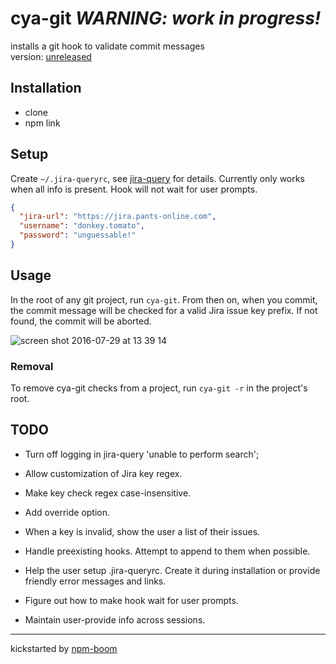 # cya-git *WARNING: work in progress!*

installs a git hook to validate commit messages  
version: [unreleased][CHANGELOG]

## Installation

* clone
* npm link

## Setup

Create `~/.jira-queryrc`, see [jira-query] for details.  Currently only works
when all info is present.  Hook will not wait for user prompts.

```json
{
  "jira-url": "https://jira.pants-online.com",
  "username": "donkey.tomato",
  "password": "unguessable!"
}
```

## Usage

In the root of any git project, run `cya-git`.  From then on, when you commit,
the commit message will be checked for a valid Jira issue key prefix.  If not
found, the commit will be aborted.

![screen shot 2016-07-29 at 13 39 14](https://cloud.githubusercontent.com/assets/1720010/17259675/3b705926-5592-11e6-90c1-e890288d5c1d.png)

### Removal

To remove cya-git checks from a project, run `cya-git -r` in the project's root.

## TODO
* Turn off logging in jira-query 'unable to perform search';

* Allow customization of Jira key regex.

* Make key check regex case-insensitive.
* Add override option.

* When a key is invalid, show the user a list of their issues.
* Handle preexisting hooks.  Attempt to append to them when possible.
* Help the user setup .jira-queryrc.  Create it during installation or provide
friendly error messages and links.
* Figure out how to make hook wait for user prompts.
* Maintain user-provide info across sessions.

---
kickstarted by [npm-boom][npm-boom]

[npm-boom]: https://github.com/reergymerej/npm-boom
[jira-query]: https://github.com/reergymerej/jira-query#runtime-config
[CHANGELOG]: CHANGELOG.md
